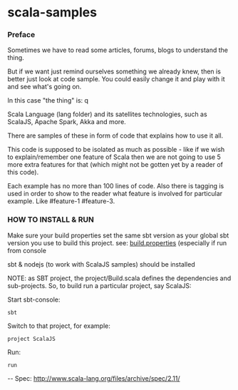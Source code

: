 scala-samples
=============

<h3>Preface</h3>
Sometimes we have to read some articles, forums, blogs to understand the thing.

But if we want just remind ourselves something we already knew, then is better just look at code sample.
You could easily change it and play with it and see what's going on.

In this case "the thing" is: q

Scala Language (lang folder)
and its satellites technologies, such as ScalaJS, Apache Spark, Akka and more. 


There are samples of these in form of code that explains how to use it all.

This code is supposed to be isolated as much as possible - like if we wish to explain/remember one feature of Scala then we are not
going to use 5 more extra features for that (which might not be gotten yet by a reader of this code).

Each example has no more than 100 lines of code. Also there is tagging is used in order to show to the reader what feature is involved
for particular example. Like #feature-1 #feature-3.


<h3>HOW TO INSTALL & RUN</h3>

Make sure your build properties set the same sbt version as your global sbt version you use to build this project.
see: [build.properties](project/build.properties) (especially if run from console

sbt & nodejs (to work with ScalaJS samples) should be installed

NOTE: as SBT project, the project/Build.scala defines the dependencies and sub-projects.
So, to build run a particular project, say ScalaJS:

Start sbt-console:

```sbt```

Switch to that project, for example:

```project ScalaJS```

Run:

```run```

--
Spec: http://www.scala-lang.org/files/archive/spec/2.11/

